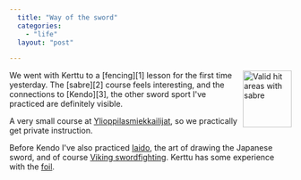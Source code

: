 ```yaml
---
  title: "Way of the sword"
  categories: 
    - "life"
  layout: "post"

---
```

<img src="https://d2vqpl3tx84ay5.cloudfront.net/sabre-hit-areas.gif" border="0" height="102" width="87" alt="Valid hit areas with sabre" title="Valid hit areas with sabre" align="right" />
We went with Kerttu to a [fencing][1] lesson for the first time yesterday. The [sabre][2] course feels interesting, and the connections to [Kendo][3], the other sword sport I've practiced are definitely visible.

A very small course at [Ylioppilasmiekkailijat][4], so we practically get private instruction.

Before Kendo I've also practiced [Iaido][5], the art of drawing the Japanese sword, and of course [Viking swordfighting][6]. Kerttu has some experience with the [foil][7].

[1]: http://en.wikipedia.org/wiki/Fencing
[2]: http://en.wikipedia.org/wiki/Sabre
[3]: http://en.wikipedia.org/wiki/Kendo
[4]: http://www.ylioppilasmiekkailijat.fi/
[5]: http://en.wikipedia.org/wiki/Iaido
[6]: http://www.greywolves.org/kuvat/kuva/Keskiajan_Turku-98/Bergie_ja_miekat.html
[7]: http://en.wikipedia.org/wiki/Foil_%28sword%29
